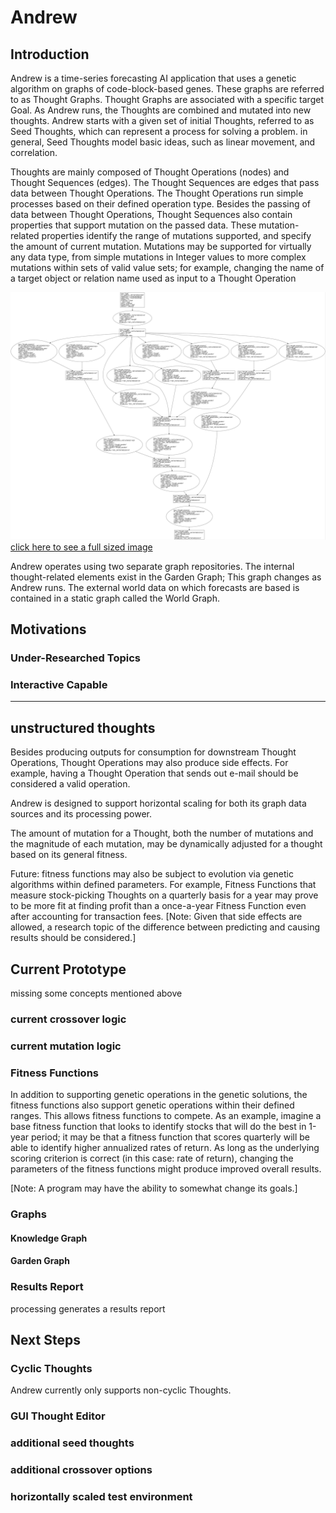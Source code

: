 # Andrew

## Introduction

Andrew is a time-series forecasting AI application that uses a genetic algorithm on graphs of code-block-based genes. These graphs are referred to as Thought Graphs.  Thought Graphs are associated with a specific target Goal.  As Andrew runs, the Thoughts are combined and mutated into new thoughts.  Andrew starts with a given set of initial Thoughts, referred to as Seed Thoughts, which can represent a process for solving a problem.  in general, Seed Thoughts model basic ideas, such as linear movement, and correlation.

Thoughts are mainly composed of Thought Operations (nodes) and Thought Sequences (edges).  The Thought Sequences are edges that pass data between Thought Operations. The Thought Operations run simple processes based on their defined operation type.  Besides the passing of data between Thought Operations, Thought Sequences also contain properties that support mutation on the passed data.  These mutation-related properties identify the range of mutations supported, and specify the amount of current mutation.  Mutations may be supported for virtually any data type, from simple mutations in Integer values to more complex mutations within sets of valid value sets; for example, changing the name of a target object or relation name used as input to a Thought Operation

<kbd>
<a href="./readme_files/thought_example.jpg" alt="example thought" target="_blank">
<img src="./readme_files/thought_example.jpg" alt="example thought" width="600"/>
</kbd><br/>
click here to see a full sized image</a>
<p/>

Andrew operates using two separate graph repositories.  The internal thought-related elements exist in the Garden Graph; This graph changes as Andrew runs.  The external world data on which forecasts are based is contained in a static graph called the World Graph.

## Motivations

### Under-Researched Topics

### Interactive Capable

-----

## unstructured thoughts





Besides producing outputs for consumption for downstream Thought Operations, Thought Operations may also produce side effects.  For example, having a Thought Operation that sends out e-mail should be considered a valid operation.

Andrew is designed to support horizontal scaling for both its graph data sources and its processing power.

The amount of mutation for a Thought, both the number of mutations and the magnitude of each mutation, may be dynamically adjusted for a thought based on its general fitness.  

Future: fitness functions may also be subject to evolution via genetic algorithms within defined parameters.  For example, Fitness Functions that measure stock-picking Thoughts on a quarterly basis for a year may prove to be more fit at finding profit than a once-a-year Fitness Function even after accounting for transaction fees.
[Note: Given that side effects are allowed, a research topic of the difference between predicting and causing results should be considered.]


## Current Prototype

missing some concepts mentioned above

### current crossover logic

### current mutation logic

### Fitness Functions
In addition to supporting genetic operations in the genetic solutions, the fitness functions also support genetic operations within their defined ranges.  This allows fitness functions to compete.  As an example, imagine a base fitness function that looks to identify stocks that will do the best in 1-year period; it may be that a fitness function that scores quarterly will be able to identify higher annualized rates of return.  As long as the underlying scoring criterion is correct (in this case: rate of return), changing the parameters of the fitness functions might produce improved overall results. <P/>
[Note: A program may have the ability to somewhat change its goals.]

### Graphs

#### Knowledge Graph

#### Garden Graph

### Results Report
processing generates a results report

## Next Steps

### Cyclic Thoughts

Andrew currently only supports non-cyclic Thoughts.


### GUI Thought Editor

### additional seed thoughts

### additional crossover options

### horizontally scaled test environment




